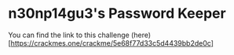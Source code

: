 # n30np14gu3's Password Keeper

You can find the link to this challenge (here)[https://crackmes.one/crackme/5e68f77d33c5d4439bb2de0c]
